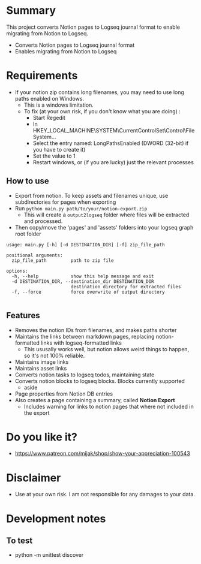 
# Summary

This project converts Notion pages to Logseq journal format to enable migrating from Notion to Logseq.

- Converts Notion pages to Logseq journal format
- Enables migrating from Notion to Logseq

# Requirements

- If your notion zip contains long filenames, you may need to use long paths enabled on Windows.
  - This is a windows limitation. 
  - To fix (at your own risk, if you don't know what you are doing) :
    - Start Regedit 
    - In HKEY_LOCAL_MACHINE\SYSTEM\CurrentControlSet\Control\FileSystem...
    - Select the entry named: LongPathsEnabled    (DWORD (32-bit) if you have to create it)
    - Set the value to 1
    - Restart windows, or (if you are lucky) just the relevant processes


## How to use

- Export from notion. To keep assets and filenames unique, use subdirectories for pages when exporting
- Run `python main.py path/to/your/notion-export.zip`
  - This will create a `output2logseq` folder where files will be extracted and processed.
- Then copy/move the 'pages' and 'assets' folders into your logseq graph root folder

```
usage: main.py [-h] [-d DESTINATION_DIR] [-f] zip_file_path

positional arguments:
  zip_file_path         path to zip file

options:
  -h, --help            show this help message and exit
  -d DESTINATION_DIR, --destination_dir DESTINATION_DIR
                        destination directory for extracted files
  -f, --force           force overwrite of output directory
  
```


## Features

- Removes the notion IDs from filenames, and makes paths shorter
- Maintains the links between markdown pages, replacing notion-formatted links with logseq-formatted links
  - This ususally works well, but notion allows weird things to happen, so it's not 100% reliable.
- Maintains image links
- Maintains asset links
- Converts notion tasks to logseq todos, maintaining state
- Converts notion blocks to logseq blocks. Blocks currently supported
  - aside
- Page properties from Notion DB entries
- Also creates a page containing a summary, called **Notion Export <YYYYMMDD HHMMSS>**
  - Includes warning for links to notion pages that where not included in the export


# Do you like it? 
- https://www.patreon.com/mijak/shop/show-your-appreciation-100543

# Disclaimer
- Use at your own risk. I am not responsible for any damages to your data.

# Development notes


## To test
- python -m unittest discover

